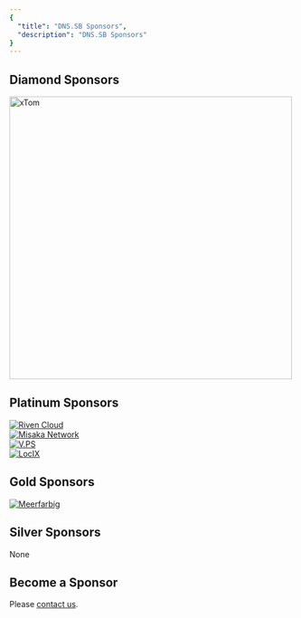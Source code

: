 ```yaml
---
{
  "title": "DNS.SB Sponsors",
  "description": "DNS.SB Sponsors"
}
---
```


## Diamond Sponsors

<a href="https://xtom.com/" target="_blank"><img src="/files/sponsors/xtom.svg" width="500" alt="xTom" /></a>

## Platinum Sponsors

<div class="pl_logo_warp">
  <a href="https://sa.net/" target="_blank"><img src="/files/sponsors/rivencloud.png" alt="Riven Cloud" /></a><br />
  <a href="https://misaka.io/" target="_blank"><img src="/files/sponsors/misaka.svg" alt="Misaka Network" /></a><br />
  <a href="https://v.ps/" target="_blank"><img src="/files/sponsors/v.ps.svg" alt="V.PS" /></a><br />
  <a href="https://locix.online/" target="_blank"><img src="/files/sponsors/locix.png" alt="LocIX" /></a>
</div>

## Gold Sponsors

<div class="pl_logo_warp">
  <a href="https://meerfarbig.net/" target="_blank"><img src="/files/sponsors/meerfarbig.png" alt="Meerfarbig" /></a><br />
</div>

## Silver Sponsors

None

## Become a Sponsor

Please [contact us](/sponsors/sponsorship_levels/).